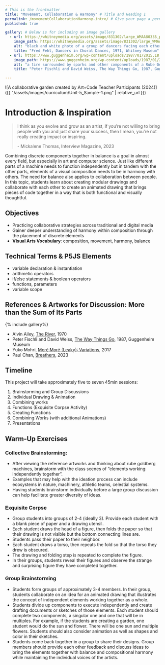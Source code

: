 ```yaml
---
# This is the frontmatter
title: "Movement, Collaboration & Harmony" # Title and Heading 1
permalink: /movementCollaborationHarmony-intro/ # Give your page a permalink
published: true

gallery: # Below is for including an image gallery
  - url: https://whitneymedia.org/assets/image/831302/large_WMAA80335_p15878coll24_1892_extralarge.jpg
    image_path: https://whitneymedia.org/assets/image/831302/large_WMAA80335_p15878coll24_1892_extralarge.jpg
    alt: "black and white photo of a group of dancers facing each other on a stage with their arms raised"
    title: "Fred Fehl, Dancers in Choral Dances, 1971, Whitney Museum"
  - url: https://www.guggenheim.org/wp-content/uploads/1987/01/2015.18.3_web-1.jpg
    image_path: https://www.guggenheim.org/wp-content/uploads/1987/01/2015.18.3_web-1.jpg
    alt: "a tire surrounded by sparks and other components of a Rube Goldberg MAchine"
    title: "Peter Fischli and David Weiss, The Way Things Go, 1987, Guggenheim Museum"

---
```

![A collaborative garden created by Art+Code Teacher Participants (2024)]({{ "/assets/images/curriculum/Unit-5_Sample-1.png" | relative_url }})

# Introduction & Inspiration

> I  think as you evolve and grow as an artist, if you’re not willing to bring people with you and just share your success, then I mean, you’re not really creating impact or inspiring. 
>
> \- Mickalene Thomas, Interview Magazine, 2023

Combining discrete components together in balance is a goal in almost every field, but especially in art and computer science. Just like different parts of a machine needs to function independently but in tandem with the other parts, elements of a visual composition needs to be in harmony with others. The need for balance also applies to collaboration between people. In this topic, students learn about creating modular drawings and collaborate with each other to create an animated drawing that brings pieces of code together in a way that is both functional and visually thoughtful.  


## Objectives
- Practicing collaborative strategies across traditional and digital media
- Gainer deeper understanding of harmony within composition through the placement of discrete elements
- **Visual Arts Vocabulary**: composition, movement, harmony, balance


## Technical Terms & P5JS Elements
- variable declaration & instantiation
- arithmetic operators
- if/else statements & boolean operators
- functions, parameters
- variable scope

  
## References & Artworks for Discussion: More than the Sum of Its Parts
{% include gallery%}
* Alvin Ailey, [The River](https://www.youtube.com/watch?v=iDyfWg4PRFY), 1970
* Peter Fischli and David Weiss, [The Way Things Go](https://www.youtube.com/watch?v=GXrRC3pfLnE), 1987, Guggenheim Museum
* Yuko Mohri, [Moré Moré (Leaky): Variations](https://mohrizm.net/works/more-more-leaky-variations/), 2017
* Paul Chan, [Breathers](https://walkerart.org/calendar/2022/paul-chan-breathers/), 2023


## Timeline
This project will take approximately five to seven 45min sessions:
1. Brainstorming and Group Discussions
2. Individual Drawing & Animation
3. Combining works
4. Functions (Exquisite Corpse Activity)
5. Creating Functions
6. Combining Works (with additional Animations)
7. Presentations


## Warm-Up Exercises
### Collective Brainstorming:
- After viewing the reference artworks and thinking about rube goldberg machines, brainstorm with the class scenes of “elements working independently together”. 
- Examples that may help with the ideation process can include ecosystems in nature, machinery, athletic teams, celestial systems.
- Having students brainstorm individually before a large group discussion can help facilitate greater diversity of ideas. 

### Exquisite Corpse
- Group students into groups of 2-4 (ideally 3). Provide each student with a blank piece of paper and a drawing utensil. 
- Each student draws the head of a figure, then folds the paper so that their drawing is not visible but the bottom connecting lines are. 
- Students pass their paper to their neighbor.
- Each student draws a torso, then repeats the fold so that the torso they drew is obscured.
- The drawing and folding step is repeated to complete the figure. 
- In their groups, students reveal their figures and observe the strange and surprising figure they have completed together.

### Group Brainstorming
- Students form groups of approximately 3-4 members. In their group, students collaborate on an idea for an animated drawing that illustrates the concept of independent elements working together as a whole. 
- Students divide up components to execute independently and create drafting documents or sketches of those elements. Each student should complete two components, a singular one and one that will be in multiples. For example, if the students are creating a garden, one student would do the sun and flower. There will be one sun and multiple flowers. Students should also consider animation as well as shapes and color in their sketches.
- Students come back together in a group to share their designs. Group members should provide each other feedback and discuss ideas to bring the elements together with balance and compositional harmony while maintaining the individual voices of the artists.

